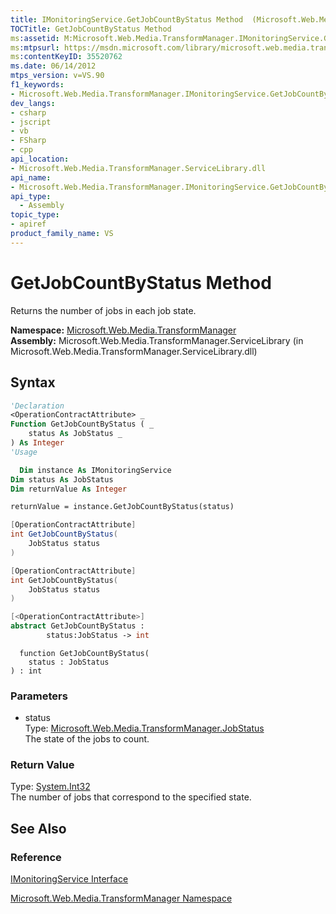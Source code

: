 ```yaml
---
title: IMonitoringService.GetJobCountByStatus Method  (Microsoft.Web.Media.TransformManager)
TOCTitle: GetJobCountByStatus Method
ms:assetid: M:Microsoft.Web.Media.TransformManager.IMonitoringService.GetJobCountByStatus(Microsoft.Web.Media.TransformManager.JobStatus)
ms:mtpsurl: https://msdn.microsoft.com/library/microsoft.web.media.transformmanager.imonitoringservice.getjobcountbystatus(v=VS.90)
ms:contentKeyID: 35520762
ms.date: 06/14/2012
mtps_version: v=VS.90
f1_keywords:
- Microsoft.Web.Media.TransformManager.IMonitoringService.GetJobCountByStatus
dev_langs:
- csharp
- jscript
- vb
- FSharp
- cpp
api_location:
- Microsoft.Web.Media.TransformManager.ServiceLibrary.dll
api_name:
- Microsoft.Web.Media.TransformManager.IMonitoringService.GetJobCountByStatus
api_type:
  - Assembly
topic_type:
- apiref
product_family_name: VS
---
```


# GetJobCountByStatus Method

Returns the number of jobs in each job state.

**Namespace:**  [Microsoft.Web.Media.TransformManager](microsoft-web-media-transformmanager-namespace.md)  
**Assembly:**  Microsoft.Web.Media.TransformManager.ServiceLibrary (in Microsoft.Web.Media.TransformManager.ServiceLibrary.dll)

## Syntax

```vb
'Declaration
<OperationContractAttribute> _
Function GetJobCountByStatus ( _
    status As JobStatus _
) As Integer
'Usage

  Dim instance As IMonitoringService
Dim status As JobStatus
Dim returnValue As Integer

returnValue = instance.GetJobCountByStatus(status)
```

```csharp
[OperationContractAttribute]
int GetJobCountByStatus(
    JobStatus status
)
```

```cpp
[OperationContractAttribute]
int GetJobCountByStatus(
    JobStatus status
)
```

``` fsharp
[<OperationContractAttribute>]
abstract GetJobCountByStatus :
        status:JobStatus -> int
```

```jscript
  function GetJobCountByStatus(
    status : JobStatus
) : int
```

### Parameters

  - status  
    Type: [Microsoft.Web.Media.TransformManager.JobStatus](jobstatus-enumeration-microsoft-web-media-transformmanager.md)  
    The state of the jobs to count.  

### Return Value

Type: [System.Int32](https://msdn.microsoft.com/library/td2s409d)  
The number of jobs that correspond to the specified state.  

## See Also

### Reference

[IMonitoringService Interface](imonitoringservice-interface-microsoft-web-media-transformmanager.md)

[Microsoft.Web.Media.TransformManager Namespace](microsoft-web-media-transformmanager-namespace.md)
